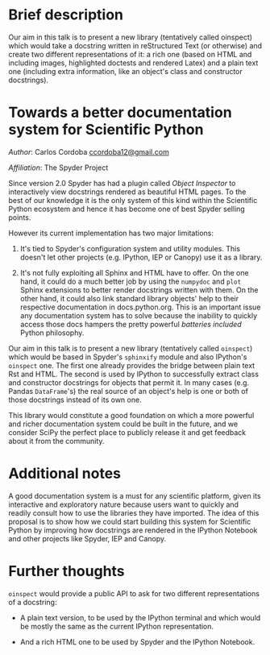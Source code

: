 <!-- -*- mode: markdown; mode: flyspell; mode: auto-fill -*- -->


# Brief description

Our aim in this talk is to present a new library (tentatively called oinspect)
which would take a docstring written in reStructured Text (or otherwise) and
create two different representations of it: a rich one (based on HTML and
including images, highlighted doctests and rendered Latex) and a plain text one
(including extra information, like an object's class and constructor
docstrings).


# Towards a better documentation system for Scientific Python

*Author*: Carlos Cordoba <ccordoba12@gmail.com>

*Affiliation*: The Spyder Project


Since version 2.0 Spyder has had a plugin called *Object Inspector* to
interactively view docstrings rendered as beautiful HTML pages. To the best of
our knowledge it is the only system of this kind within the Scientific Python
ecosystem and hence it has become one of best Spyder selling points.

However its current implementation has two major limitations:

1. It's tied to Spyder's configuration system and utility modules. This doesn't
let other projects (e.g. IPython, IEP or Canopy) use it as a library.

2. It's not fully exploiting all Sphinx and HTML have to offer. On the one
hand, it could do a much better job by using the `numpydoc` and `plot` Sphinx
extensions to better render docstrings written with them. On the other hand, it
could also link standard library objects' help to their respective
documentation in docs.python.org. This is an important issue any documentation
system has to solve because the inability to quickly access those docs hampers
the pretty powerful *batteries included* Python philosophy.

Our aim in this talk is to present a new library (tentatively called
`oinspect`) which would be based in Spyder's `sphinxify` module and also
IPython's `oinspect` one. The first one already provides the bridge between
plain text Rst and HTML. The second is used by IPython to successfully extract
class and constructor docstrings for objects that permit it. In many cases
(e.g. Pandas `DataFrame`'s) the real source of an object's help is one or both
of those docstrings instead of its own one.

This library would constitute a good foundation on which a more powerful and
richer documentation system could be built in the future, and we consider SciPy
the perfect place to publicly release it and get feedback about it from the
community.


# Additional notes

A good documentation system is a must for any scientific platform, given its
interactive and exploratory nature because users want to quickly and readily
consult how to use the libraries they have imported. The idea of this proposal
is to show how we could start building this system for Scientific Python by
improving how docstrings are rendered in the IPython Notebook and other
projects like Spyder, IEP and Canopy.


# Further thoughts

`oinspect` would provide a public API to ask for two different representations
of a docstring:

- A plain text version, to be used by the IPython terminal and which would be
  mostly the same as the current IPython representation.

- And a rich HTML one to be used by Spyder and the IPython Notebook.


<!--  LocalWords:  Spyder css numpy Scipy MathJax metadata Mathematica Ipython
 -->
<!--  LocalWords:  Ipython's LocalWords IPython's accesible docstring IPython
 -->
<!-- LocalWords: IDE plugin docstrings lookfor ccordoba gmail Spyder's IEP Rst
 -->
<!--  LocalWords: sphinxify markdown flyspell oinspect numpydoc ipython API
 -->
<!--  LocalWords:  DataFrame qtconsole SciPy frontend reStructured Javascript
 -->
<!--  LocalWords:  doctests
 -->
